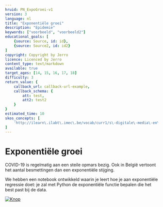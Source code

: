 ```yaml
---
hruid: PN_ExpoGroei-v1
version: 3
language: nl
title: "Exponentiële groei"
description: "Epidemie"
keywords: ["voorbeeld", "voorbeeld2"]
educational_goals: [
    {source: Source, id: id}, 
    {source: Source2, id: id2}
]
copyright: Copyright by Jerro
licence: Licenced by Jerro
content_type: text/markdown
available: true
target_ages: [14, 15, 16, 17, 18]
difficulty: 3
return_value: {
    callback_url: callback-url-example,
    callback_schema: {
        att: test,
        att2: test2
    }
}
estimated_time: 10
skos_concepts: [
    'http://ilearn\.ilabt\.imec\.be/vocab/curr1/s\-digitale\-media\-en\-toepassingen'
]
---
```


# Exponentiële groei

COVID-19 is regelmatig aan een steile opmars bezig. Ook in België vertoont het aantal besmettingen dan een exponentiële stijging. 

We hebben een notebook ontwikkeld waarin je leert hoe je aan exponentiële regressie doet: je zal met Python de exponentiële functie bepalen die het best past bij de data.

[![](embed/Knop.png "Knop")](https://kiks.ilabt.imec.be/jupyterhub/?id=1210 "Notebooks Epidemie")
